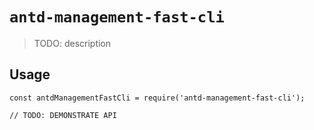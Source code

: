 # `antd-management-fast-cli`

> TODO: description

## Usage

```
const antdManagementFastCli = require('antd-management-fast-cli');

// TODO: DEMONSTRATE API
```
